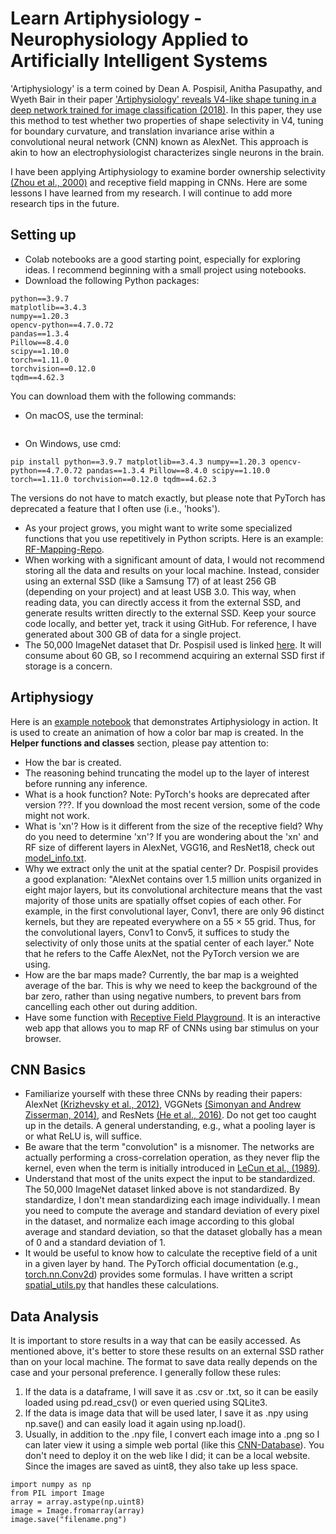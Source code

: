 # Learn Artiphysiology - Neurophysiology Applied to Artificially Intelligent Systems

'Artiphysiology' is a term coined by Dean A. Pospisil, Anitha Pasupathy, and Wyeth Bair in their paper ['Artiphysiology' reveals V4-like shape tuning in a deep network trained for image classification
(2018)](https://elifesciences.org/articles/38242). In this paper, they use this method to test whether two properties of shape selectivity in V4, tuning for boundary curvature, and translation invariance arise within a convolutional neural network (CNN) known as AlexNet. This approach is akin to how an electrophysiologist characterizes single neurons in the brain.

I have been applying Artiphysiology to examine border ownership selectivity [(Zhou et al., 2000)](https://www.jneurosci.org/content/20/17/6594) and receptive field mapping in CNNs. Here are some lessons I have learned from my research. I will continue to add more research tips in the future.


## Setting up
* Colab notebooks are a good starting point, especially for exploring ideas. I recommend beginning with a small project using notebooks.
* Download the following Python packages:
```
python==3.9.7
matplotlib==3.4.3
numpy==1.20.3
opencv-python==4.7.0.72
pandas==1.3.4
Pillow==8.4.0
scipy==1.10.0
torch==1.11.0
torchvision==0.12.0
tqdm==4.62.3
```

You can download them with the following commands:
* On macOS, use the terminal:

```pip install python==3.9.7 matplotlib==3.4.3 numpy==1.20.3 opencv-python==4.7.0.72 pandas==1.3.4 Pillow==8.4.0 scipy==1.10.0 torch==1.11.0 torchvision==0.12.0 tqdm==4.62.3
```

* On Windows, use cmd:
```
pip install python==3.9.7 matplotlib==3.4.3 numpy==1.20.3 opencv-python==4.7.0.72 pandas==1.3.4 Pillow==8.4.0 scipy==1.10.0 torch==1.11.0 torchvision==0.12.0 tqdm==4.62.3
```

The versions do not have to match exactly, but please note that PyTorch has deprecated a feature that I often use (i.e., 'hooks').

* As your project grows, you might want to write some specialized functions that you use repetitively in Python scripts. Here is an example: [RF-Mapping-Repo](https://github.com/tonyfu97/RF-Mapping). 
* When working with a significant amount of data, I would not recommend storing all the data and results on your local machine. Instead, consider using an external SSD (like a Samsung T7) of at least 256 GB (depending on your project) and at least USB 3.0. This way, when reading data, you can directly access it from the external SSD, and generate results written directly to the external SSD. Keep your source code locally, and better yet, track it using GitHub. For reference, I have generated about 300 GB of data for a single project.
* The 50,000 ImageNet dataset that Dr. Pospisil used is linked [here](http://wartburg.biostr.washington.edu/loc/course/artiphys/data/i50k.html). It will consume about 60 GB, so I recommend acquiring an external SSD first if storage is a concern.


## Artiphysiogy
Here is an [example notebook](rf_mapping_live(standalone).ipynb) that demonstrates Artiphysiology in action. It is used to create an animation of how a color bar map is created. In the **Helper functions and classes** section, please pay attention to:

* How the bar is created.
* The reasoning behind truncating the model up to the layer of interest before running any inference.
* What is a hook function? Note: PyTorch's hooks are deprecated after version ???. If you download the most recent version, some of the code might not work.
* What is 'xn'? How is it different from the size of the receptive field? Why do you need to determine 'xn'? If you are wondering about the 'xn' and RF size of different layers in AlexNet, VGG16, and ResNet18, check out [model_info.txt](model_info.txt).
* Why we extract only the unit at the spatial center? Dr. Pospisil provides a good explanation: "AlexNet contains over 1.5 million units organized in eight major layers, but its convolutional architecture means that the vast majority of those units are spatially offset copies of each other. For example, in the first convolutional layer, Conv1, there are only 96 distinct kernels, but they are repeated everywhere on a 55 × 55 grid. Thus, for the convolutional layers, Conv1 to Conv5, it suffices to study the selectivity of only those units at the spatial center of each layer." Note that he refers to the Caffe AlexNet, not the PyTorch version we are using.
* How are the bar maps made? Currently, the bar map is a weighted average of the bar. This is why we need to keep the background of the bar zero, rather than using negative numbers, to prevent bars from cancelling each other out during addition.
* Have some function with [Receptive Field Playground](https://github.com/tonyfu97/rf_playground). It is an interactive web app that allows you to map RF of CNNs using bar stimulus on your browser.


## CNN Basics
* Familiarize yourself with these three CNNs by reading their papers: AlexNet [(Krizhevsky et al., 2012)](https://proceedings.neurips.cc/paper_files/paper/2012/file/c399862d3b9d6b76c8436e924a68c45b-Paper.pdf), VGGNets [(Simonyan and Andrew Zisserman, 2014)](https://arxiv.org/abs/1409.1556), and ResNets [(He et al., 2016)](https://www.cv-foundation.org/openaccess/content_cvpr_2016/papers/He_Deep_Residual_Learning_CVPR_2016_paper.pdf). Do not get too caught up in the details. A general understanding, e.g., what a pooling layer is or what ReLU is, will suffice.
* Be aware that the term "convolution" is a misnomer. The networks are actually performing a cross-correlation operation, as they never flip the kernel, even when the term is initially introduced in [LeCun et al., (1989)](http://yann.lecun.com/exdb/publis/pdf/lecun-89e.pdf).
* Understand that most of the units expect the input to be standardized. The 50,000 ImageNet dataset linked above is not standardized. By standardize, I don't mean standardizing each image individually. I mean you need to compute the average and standard deviation of every pixel in the dataset, and normalize each image according to this global average and standard deviation, so that the dataset globally has a mean of 0 and a standard deviation of 1.
* It would be useful to know how to calculate the receptive field of a unit in a given layer by hand. The PyTorch official documentation (e.g., [torch.nn.Conv2d](https://pytorch.org/docs/stable/generated/torch.nn.Conv2d.html)) provides some formulas. I have written a script [spatial_utils.py](spatial_utils.py) that handles these calculations.


## Data Analysis
It is important to store results in a way that can be easily accessed. As mentioned above, it's better to store these results on an external SSD rather than on your local machine. The format to save data really depends on the case and your personal preference. I generally follow these rules:


1. If the data is a dataframe, I will save it as .csv or .txt, so it can be easily loaded using pd.read_csv() or even queried using SQLite3.
2. If the data is image data that will be used later, I save it as .npy using np.save() and can easily load it again using np.load().
3. Usually, in addition to the .npy file, I convert each image into a .png so I can later view it using a simple web portal (like this [CNN-Database](https://github.com/tonyfu97/CNN-Database)). You don't need to deploy it on the web like I did; it can be a local website. Since the images are saved as uint8, they also take up less space.

```
import numpy as np
from PIL import Image
array = array.astype(np.uint8)
image = Image.fromarray(array)
image.save("filename.png")
```
